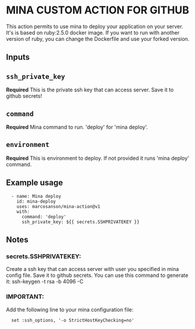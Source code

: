 # MINA CUSTOM ACTION FOR GITHUB

This action permits to use mina to deploy your application on your server.
It's is based on ruby:2.5.0 docker image. If you want to run with another version of ruby, you can change the Dockerfile and use your forked version.

## Inputs

## `ssh_private_key`

**Required** This is the private ssh key that can access server. Save it to github secrets!

## `command`

**Required** Mina command to run. 'deploy' for 'mina deploy'.

## `environment`

**Required** This is environment to deploy. If not provided it runs 'mina deploy' command.


## Example usage

```
  - name: Mina deploy
    id: mina-deploy
    uses: marcosanson/mina-action@v1
    with:
      command: 'deploy'
      ssh_private_key: ${{ secrets.SSHPRIVATEKEY }}
```

## Notes

### secrets.SSHPRIVATEKEY: 

Create a ssh key that can access server with user you specified in mina config file. Save it to github secrets. You can use this command to generate it: ssh-keygen -t rsa -b 4096 -C

### IMPORTANT:

Add the following line to your mina configuration file:



```
  set :ssh_options, '-o StrictHostKeyChecking=no'
```
